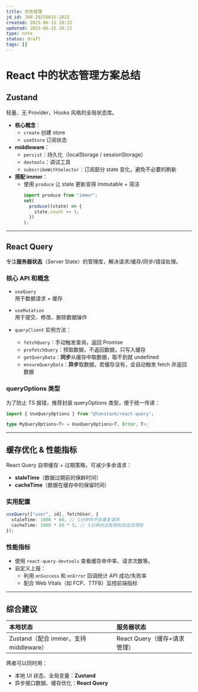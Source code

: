 ```yaml
---
title: 状态管理
jd_id: J00-20250615-2022
created: 2025-06-15 20:22
updated: 2025-06-15 20:22
type: note
status: draft
tags: []
---
```


# React 中的状态管理方案总结

## Zustand

轻量、无 Provider、Hooks 风格的全局状态库。

- **核心概念**：
  - `create` 创建 store
  - `useStore` 订阅状态
- **middleware**：
  - `persist`：持久化（localStorage / sessionStorage）
  - `devtools`：调试工具
  - `subscribeWithSelector`：订阅部分 state 变化，避免不必要的刷新
- **搭配 immer**：
  - 使用 `produce` 让 state 更新变得 immutable + 简洁
    ```ts
    import produce from "immer";
    set(
      produce((state) => {
        state.count += 1;
      })
    );
    ```

---

## React Query

专注**服务器状态**（Server State）的管理库，解决请求/缓存/同步/错误处理。

### 核心 API 和概念

- `useQuery`  
  用于数据请求 + 缓存

- `useMutation`  
  用于提交、修改、删除数据操作

- `queryClient` 实例方法：
  - `fetchQuery`：手动触发查询，返回 Promise
  - `prefetchQuery`：预取数据，不返回数据，只写入缓存
  - `getQueryData`：**同步**从缓存中取数据，取不到就 undefined
  - `ensureQueryData`：**异步**取数据，若缓存没有，会自动触发 fetch 并返回数据

### queryOptions 类型

为了防止 TS 报错，推荐封装 queryOptions 类型，便于统一传递：

```ts
import { UseQueryOptions } from "@tanstack/react-query";

type MyQueryOptions<T> = UseQueryOptions<T, Error, T>;
```

---

## 缓存优化 & 性能指标

React Query 自带缓存 + 过期策略，可减少多余请求：

- **staleTime**（数据过期前的保鲜时间）
- **cacheTime**（数据在缓存中的保留时间）

### 实用配置

```ts
useQuery(["user", id], fetchUser, {
  staleTime: 1000 * 60, // 1分钟内不会重复请求
  cacheTime: 1000 * 60 * 5, // 5分钟内没有用到会自动清除
});
```

### 性能指标

- 使用 `react-query-devtools` 查看缓存命中率、请求次数等。
- 自定义上报：
  - 利用 `onSuccess` 和 `onError` 回调统计 API 成功/失败率
  - 配合 Web Vitals（如 FCP、TTFB）监控前端指标

---

## 综合建议

| 本地状态                               | 服务器状态                   |
| :------------------------------------- | :--------------------------- |
| Zustand（配合 immer，支持 middleware） | React Query（缓存+请求管理） |

两者可以同时用：

- 本地 UI 状态、全局变量：**Zustand**
- 异步接口数据、缓存优化：**React Query**
